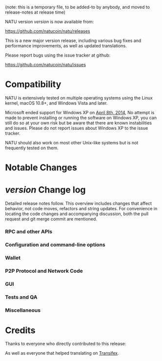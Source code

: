 (note: this is a temporary file, to be added-to by anybody, and moved to release-notes at release time)

NATU version *version* is now available from:

  <https://github.com/natucoin/natu/releases>

This is a new major version release, including various bug fixes and
performance improvements, as well as updated translations.

Please report bugs using the issue tracker at github:

  <https://github.com/natucoin/natu/issues>

Compatibility
==============

NATU is extensively tested on multiple operating systems using
the Linux kernel, macOS 10.8+, and Windows Vista and later.

Microsoft ended support for Windows XP on [April 8th, 2014](https://www.microsoft.com/en-us/WindowsForBusiness/end-of-xp-support),
No attempt is made to prevent installing or running the software on Windows XP, you
can still do so at your own risk but be aware that there are known instabilities and issues.
Please do not report issues about Windows XP to the issue tracker.

NATU should also work on most other Unix-like systems but is not
frequently tested on them.

Notable Changes
===============



*version* Change log
=================

Detailed release notes follow. This overview includes changes that affect
behavior, not code moves, refactors and string updates. For convenience in locating
the code changes and accompanying discussion, both the pull request and
git merge commit are mentioned.

### RPC and other APIs


### Configuration and command-line options


### Wallet


### P2P Protocol and Network Code


### GUI


### Tests and QA


### Miscellaneous


Credits
=======

Thanks to everyone who directly contributed to this release:


As well as everyone that helped translating on [Transifex](https://www.transifex.com/projects/p/natucoin-translations/).
